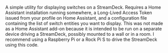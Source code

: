 A simple utility for displaying switches on a StreamDeck. Requires a Home Assistant installation running somewhere, a Long-Lived Access Token issued from your profile on Home Assistant, and a configuration file containing the list of switch entities you want to display. This was not made as a Home Assistant add-on because it is intended to be run on a separate device driving a StreamDeck, possibly mounted to a wall or in a room. I recommend using a Raspberry Pi or a Rock Pi S to drive the StreamDeck using this code.
